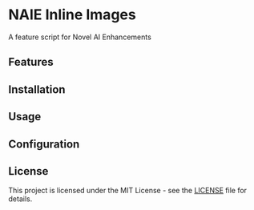 # NAIE Inline Images

A feature script for Novel AI Enhancements

## Features

## Installation

## Usage

## Configuration

## License

This project is licensed under the MIT License - see the [LICENSE](../LICENSE) file for details.
